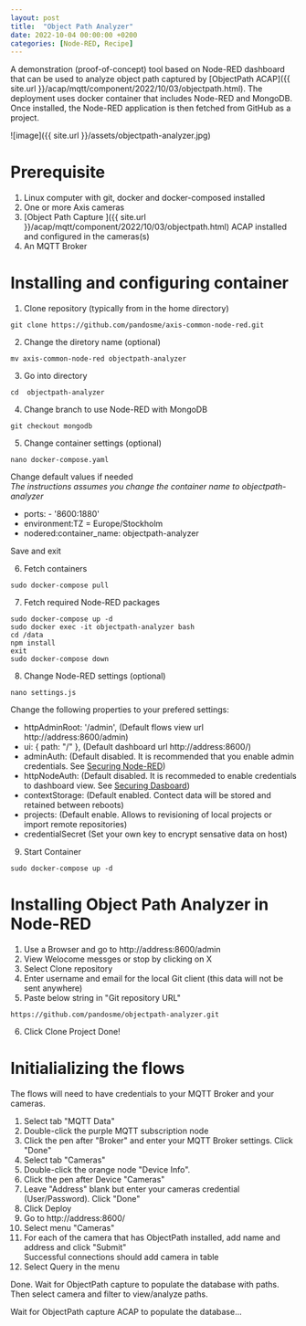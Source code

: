 ```yaml
---
layout: post
title:  "Object Path Analyzer"
date: 2022-10-04 00:00:00 +0200
categories: [Node-RED, Recipe]
---
```

A demonstration (proof-of-concept) tool based on Node-RED dashboard that can be used to analyze object path captured by [ObjectPath ACAP]({{ site.url }}/acap/mqtt/component/2022/10/03/objectpath.html).
The deployment uses docker container that includes Node-RED and MongoDB.  Once installed, the Node-RED application is then fetched from GitHub as a project.

![image]({{ site.url }}/assets/objectpath-analyzer.jpg)

# Prerequisite
1. Linux computer with git, docker and docker-composed installed
2. One or more Axis cameras
3. [Object Path Capture ]({{ site.url }}/acap/mqtt/component/2022/10/03/objectpath.html) ACAP installed and configured in the cameras(s)
4. An MQTT Broker

# Installing and configuring container
1. Clone repository (typically from in the home directory)
```
git clone https://github.com/pandosme/axis-common-node-red.git
```
2. Change the diretory name (optional)
```
mv axis-common-node-red objectpath-analyzer
```
3. Go into directory
```
cd  objectpath-analyzer
```
4. Change branch to use Node-RED with MongoDB
```
git checkout mongodb
```
5. Change container settings (optional)
```
nano docker-compose.yaml
```
Change default values if needed  
_The instructions assumes you change the container name to objectpath-analyzer_
- ports: - '8600:1880'
- environment:TZ = Europe/Stockholm
- nodered:container_name: objectpath-analyzer  

Save and exit 

6. Fetch containers
```
sudo docker-compose pull
```
7. Fetch required Node-RED packages
```
sudo docker-compose up -d
sudo docker exec -it objectpath-analyzer bash
cd /data
npm install
exit
sudo docker-compose down
```
8. Change Node-RED settings (optional)
```
nano settings.js
```
Change the following properties to your prefered settings:
- httpAdminRoot: '/admin',   (Default flows view url http://address:8600/admin)
- ui: { path: "/" },         (Default dashboard url http://address:8600/)
- adminAuth:                 (Default disabled.  It is recommended that you enable admin credentials.  See [Securing Node-RED](https://nodered.org/docs/user-guide/runtime/securing-node-red#editor--admin-api-security))
- httpNodeAuth:              (Default disabled.  It is recommeded to enable credentials to dashboard view. See [Securing Dasboard](https://nodered.org/docs/user-guide/runtime/securing-node-red#http-node-security))
- contextStorage:            (Default enabled.  Contect data will be stored and retained between reboots)
- projects:                  (Default enable.  Allows to revisioning of local projects or import remote repositories)  
- credentialSecret           (Set your own key to encrypt sensative data on host)
9. Start Container
```
sudo docker-compose up -d
```

# Installing Object Path Analyzer in Node-RED
1. Use a Browser and go to http://address:8600/admin
2. View Welocome messges or stop by clicking on X
3. Select Clone repository
4. Enter username and email for the local Git client (this data will not be sent anywhere)
5. Paste below string in "Git repository URL"
```
https://github.com/pandosme/objectpath-analyzer.git
```
6. Click Clone Project
Done!

# Initialializing the flows
The flows will need to have credentials to your MQTT Broker and your cameras.
1. Select tab "MQTT Data"
2. Double-click the purple MQTT subscription node
3. Click the pen after "Broker" and enter your MQTT Broker settings.  Click "Done"
4. Select tab "Cameras"
5. Double-click the orange node "Device Info".
6. Click the pen after Device "Cameras"
7. Leave "Address" blank but enter your cameras credential (User/Password).  Click "Done"
6. Click Deploy
7. Go to http://address:8600/
8. Select menu "Cameras"
9. For each of the camera that has ObjectPath installed, add name and address and click "Submit"  
Successful connections should add camera in table
10. Select Query in the menu

Done.  Wait for ObjectPath capture to populate the database with paths.  Then select camera and filter to view/analyze paths.

Wait for ObjectPath capture ACAP to populate the database...
